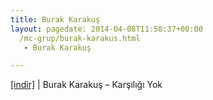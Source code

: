 ```yaml
---
title: Burak Karakuş
layout: pagedate: 2014-04-08T11:58:37+00:00
  /mc-grup/burak-karakus.html
   - Burak Karakuş

---
```

<a href="https://cloud.mail.ru/public/3f948c1dbc46/Burak%20-%20Kar%C5%9F%C4%B1l%C4%B1%C4%9F%C4%B1%20Yok" target="_blank">[indir]</a> | Burak Karakuş &#8211; Karşılığı Yok